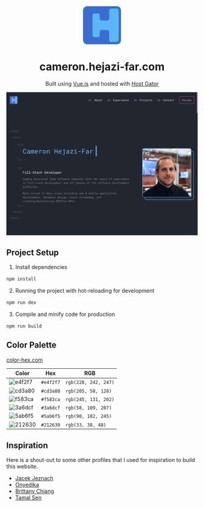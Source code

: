 <div align="center">
    <img alt="Logo" src="https://raw.githubusercontent.com/cameronhejazifar/personal-profile/main/artwork/logo.svg" width="100" />
</div>
<h1 align="center">
    cameron.hejazi-far.com
</h1>
<p align="center">
    Built using <a href="https://vuejs.org/" target="_blank">Vue.js</a> and hosted with <a href="https://www.hostgator.com/" target="_blank">Host Gator</a>
</p>

![demo](https://raw.githubusercontent.com/cameronhejazifar/personal-profile/main/artwork/demo.png)

## Project Setup

1. Install dependencies

```sh
npm install
```

2. Running the project with hot-reloading for development

```sh
npm run dev
```

3. Compile and minify code for production

```sh
npm run build
```

## Color Palette

[color-hex.com](https://www.color-hex.com/color-palette/6407)

| Color                                            | Hex       | RGB                  |
|--------------------------------------------------|-----------|----------------------|
| ![e4f2f7](https://via.placeholder.com/10/e4f2f7) | `#e4f2f7` | `rgb(228, 242, 247)` |
| ![cd3a80](https://via.placeholder.com/10/cd3a80) | `#cd3a80` | `rgb(205, 58, 128)`  |
| ![f583ca](https://via.placeholder.com/10/f583ca) | `#f583ca` | `rgb(245, 131, 202)` |
| ![3a6dcf](https://via.placeholder.com/10/3a6dcf) | `#3a6dcf` | `rgb(58, 109, 207)`  |
| ![5ab6f5](https://via.placeholder.com/10/5ab6f5) | `#5ab6f5` | `rgb(90, 182, 245)`  |
| ![212630](https://via.placeholder.com/10/212630) | `#212630` | `rgb(33, 38, 48)`    |

## Inspiration

Here is a shout-out to some other profiles that I used for inspiration to build this website.

- [Jacek Jeznach](https://jacekjeznach.com)
- [Onyedika](https://www.onyedika.xyz)
- [Brittany Chiang](https://brittanychiang.com)
- [Tamal Sen](https://tamalsen.dev)
